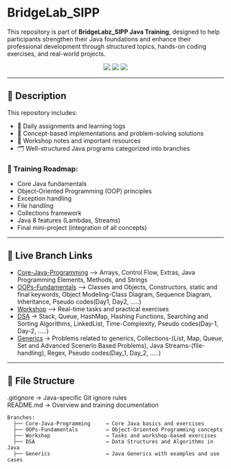 # BridgeLab_SIPP

This repository is part of **BridgeLabz_SIPP Java Training**, designed to help participants strengthen their Java foundations and enhance their professional development through structured topics, hands-on coding exercises, and real-world projects.

<p align="center">
  <img src="https://img.shields.io/badge/Java-17-blue.svg" />
  <img src="https://img.shields.io/badge/Platform-Windows%20%7C%20Linux-informational" />
  <img src="https://img.shields.io/github/last-commit/ayush-gupta456/BridgeLab_SIPP_trainig" />
</p>

---

## 📘 Description

This repository includes:

- 📅 Daily assignments and learning logs  
- 🧠 Concept-based implementations and problem-solving solutions  
- 📒 Workshop notes and important resources  
- 🗂 Well-structured Java programs categorized into branches

### 📌 Training Roadmap:

- Core Java fundamentals  
- Object-Oriented Programming (OOP) principles  
- Exception handling  
- File handling  
- Collections framework  
- Java 8 features (Lambdas, Streams)  
- Final mini-project (integration of all concepts)

---

## 🔗 Live Branch Links

- [Core-Java-Programming](https://github.com/avaman7860gla/BridgeLab_SIPP/tree/Core-Java-Programming) –> Arrays, Control Flow, Extras, Java Programming Elements, Methods, and Strings  
- [OOPs-Fundamentals](https://github.com/avaman7860gla/BridgeLab_SIPP/tree/OOPs-Fundamentals) –> Classes and Objects, Constructors, static and final keywords, Object Modeling-Class Diagram, Sequence Diagram,  Inheritance, Pseudo codes(Day1, Day2, .....)
- [Workshop](https://github.com/avaman7860gla/BridgeLab_SIPP/tree/Workshop) –> Real-time tasks and practical exercises
- [DSA](https://github.com/avaman7860gla/BridgeLab_SIPP/tree/DSA) -> Stack, Queue, HashMap, Hashing Functions, Searching and Sorting Algorithms, LinkedList, Time-Complexity, Pseudo codes(Day-1, Day-2, .....)
- [Generics](https://github.com/avaman7860gla/BridgeLab_SIPP/tree/Generics) -> Problems related to generics, Collections-(List, Map, Queue, Set and Advanced Scenerio Based Problems), Java Streams-(file-handling), Regex, Pseudo codes(Day_1, Day_2, .....)

---

## 📂 File Structure

.gitignore         → Java-specific Git ignore rules  
README.md          → Overview and training documentation  

```
Branches:
  ├── Core-Java-Programming     → Core Java basics and exercises        
  ├── OOPs-Fundamentals         → Object-Oriented Programming concepts  
  ├── Workshop                  → Tasks and workshop-based exercises  
  ├── DSA                       → Data Structures and Algorithms in Java  
  ├── Generics                  → Java Generics with examples and use cases  

